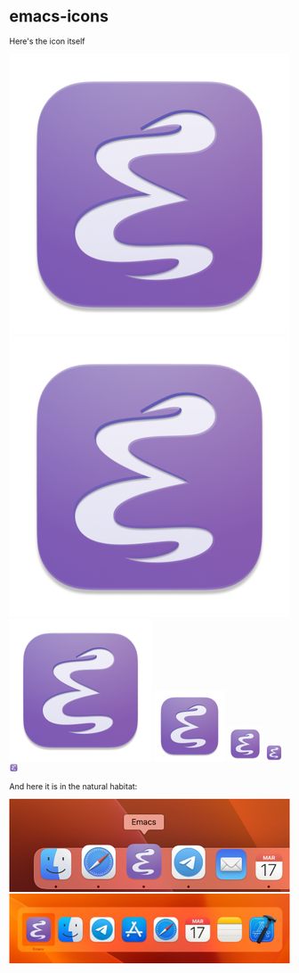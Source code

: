 # emacs-icons

Here's the icon itself

![emacs-1024](Emacs@1024.png)
![emacs-512](Emacs@512.png)
![emacs-256](Emacs@256.png)
![emacs-128](Emacs@128.png)
![emacs-64](Emacs@64.png)
![emacs-32](Emacs@32.png)
![emacs-16](Emacs@16.png)

And here it is in the natural habitat:

![emacs-dock](Screenshot-dock.png)
![emacs-cycle](Screenshot-cycle.png)
